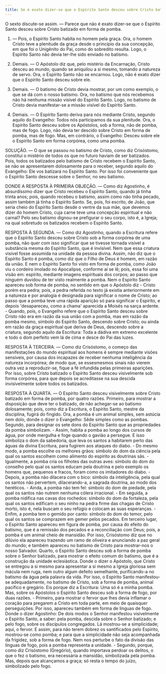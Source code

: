 ```yaml
---
title: Se é exato dizer-se que o Espírito Santo desceu sobre Cristo batizado em forma de pomba
---
```


O sexto discute-se assim. — Parece que não é exato dizer-se que o Espírito Santo desceu sobre Cristo batizado em forma de pomba.  

1. — Pois, o Espírito Santo habita no homem pela graça. Ora, o homem Cristo teve a plenitude da graça desde o princípio da sua concepção, em que foi o Unigênito do Pai, como do sobredito resulta. Logo, o Espírito Santo não devia ter-lhe sido enviado no batismo.  

2. Demais. — O Apóstolo diz que, pelo mistério da Encarnação, Cristo desceu ao mundo, quando se aniquilou a si mesmo, tomando a natureza de servo. Ora, o Espírito Santo não se encarnou. Logo, não é exato dizer que o Espírito Santo desceu sobre ele.  

3. Demais. — O batismo de Cristo devia mostrar, por um como exemplo, o que se dá com o nosso batismo. Ora, no batismo que nós recebemos não há nenhuma missão visível do Espírito Santo. Logo, no batismo de Cristo devia manifestar-se a missão visível do Espírito Santo.  

4. Demais. — O Espírito Santo deriva para nós mediante Cristo, segundo aquilo do Evangelho: Todos nós participamos da sua plenitude.  Ora, o Espírito Santo desceu sobre os Apóstolos, sob a forma, não de pomba, mas de fogo. Logo, não devia ter descido sobre Cristo em forma de pomba, mas de fogo.  Mas, em contrário, o Evangelho: Desceu sobre ele o Espírito Santo em forma corpórea, como uma pomba.  

SOLUÇÃO. — O que se passou no batismo de Cristo, como diz Crisóstomo, constitui o mistério de todos os que no futuro haviam de ser batizados. Pois, todos os batizados pelo batismo de Cristo recebem o Espírito Santo, se não se apresentarem dolosamente para o receber, segundo aquilo do Evangelho: Ele vos batizará no Espírito Santo. Por isso foi conveniente que o Espírito Santo descesse sobre o Senhor, no seu batismo.  

DONDE A RESPOSTA À PRIMEIRA OBJEÇÃO. — Como diz Agostinho, é absurdíssimo dizer que Cristo recebeu o Espírito Santo, quando já tinha trinta anos; pois, quando recebeu o batismo, assim como não tinha pecado, assim também já tinha o Espírito Santo. Se, pois, foi escrito, de João, que seria cheio do Espírito Santo desde o ventre da sua mãe, que devemos dizer do homem Cristo, cuja carne teve uma concepção espiritual e não carnal? Pelo seu batismo dignou-se prefigurar o seu corpo, isto é, a Igreja; na qual sobretudo os batizados recebem o Espírito Santo.  

RESPOSTA À SEGUNDA. — Como diz Agostinho, quando a Escritura refere que o Espírito Santo desceu sobre Cristo sob a forma corpórea de uma pomba, não quer com isso significar que se tivesse tornada visível a substância mesma do Espírito Santo, que é invisível. Nem que essa criatura visível fosse assumida na unidade da pessoa divina. Assim, não diz que o Espírito Santo é pomba, como diz que o Filho de Deus é homem, em razão da união. E nem o Espírito Santo foi visto em forma de pomba, como João viu o cordeiro imolado no Apocalipse, conforme aí se lê; pois, essa foi uma visão em: espírito, mediante imagens espirituais dos corpos; ao passo que ninguém duvidou de ter visto realmente a pomba. Nem o Espírito Santo apareceu sob forma de pomba, no sentido em que o Apóstolo diz - Cristo porém era pedra; pois, a pedra referida no texto já existia anteriormente em a natureza e por analogia é designada para significar o nome de Cristo; ao passo que a pomba teve uma rápida aparição só para significar o Espírito, e depois 'desapareceu, como a chama' aparecida a Moisés na sarça ardente. - Quando, pois, o Evangelho refere que o Espírito Santo desceu sobre Cristo não era em razão da sua união com a pomba, mas em razão da pomba mesmo, símbolo do Espírito Santo, descendo sobre Cristo; ou ainda em razão da graça espiritual que deriva de Deus, descendo sobre a criatura, segundo aquilo da Escritura: Toda a dádiva em extremo excelente e todo o dom perfeito vem lá de cima e desce do Pai das luzes.  

RESPOSTA À TERCEIRA. — Como diz Crisóstomo, o começo das manifestações do mundo espiritual aos homens é sempre mediante visões sensíveis, por causa dos incapazes de receber nenhuma inteligência da natureza incorpórea; de modo que, se essesmesmos sinais não vierem outra vez a reproduzir-se, fique a fé infundida pelas primeiras aparições. Por isso, sobre Cristo batizado o Espírito Santo desceu visivelmente sob forma corpórea, para que depois se acreditasse na sua descida invisivelmente sobre todos os batizados.  

RESPOSTA À QUARTA. — O Espírito Santo desceu visivelmente sobre Cristo batizado em forma de pomba, por quatro razões.  Primeiro, para mostrar a disposição que deve ter o batizado, de não achegar-se ao batismo dolosamente; pois, como diz a Escritura, o Espírito Santo, mestre da disciplina, fugirá do fingido. Ora, a pomba é um animal simples, sem astúcia nem dolo, donde o dizer o Evangelho: Sêde simples como as pombas. Segundo, para designar os sete dons do Espírito Santo que as propriedades da pomba simbolizam. - Assim, habita a pomba ao longo dos cursos de água, por onde mergulha e foge quando o gavião a persegue. E isso simboliza o dom da sabedoria, que leva os santos a habitarem perto das águas da divina Escritura, para fugirem aos ataques do diabo. - Do mesmo modo, a pomba escolhe os melhores grãos: símbolo do dom da ciência pela qual os santos escolhem como alimento do espírito as doutrinas sãs. - Igualmente, a pomba cria os filhotes das outras aves: símbolo do dom do conselho pelo qual os santos educam pela doutrina e pelo exemplo os homens que, pequenos e fracos, foram como os imitadores do diabo. - Depois, a pomba não dilacera com o bico: símbolo da inteligência, pela qual os santos não pervertem, dilacerando-a, a sagrada doutrina, ao modo dos heréticos. - Ainda, a pomba não tem fel: símbolo do dom de piedade, pela qual os santos não nutrem nenhuma cólera irracional. - Em seguida, a pomba nidifica nas cavas dos rochedos: símbolo do dom da fortaleza, pela qual os santos edificam o seu ninho na pedra firme das chagas de Cristo morto, isto é, nela buscam o seu refúgio e colocam as suas esperanças. - Enfim, a pomba tem o gemido por canto: símbolo do dom do temor, pelo qual os santos se comprazem em gemer pelos pecados. Em terceiro lugar, o Espírito Santo apareceu em figura de pomba, por causa do efeito do batismo, que é a remissão dos pecados e a reconciliação com Deus; pois, a pomba é um animal cheio de mansidão. Por isso, Crisóstomo diz que no dilúvio ela apareceu trazendo um ramo de oliveira e anunciando a paz geral do mundo; e também apareceu no batismo de Cristo para mostrar-nos o nosso Salvador. Quarto, o Espírito Santo desceu sob a forma de pomba sobre o Senhor batizado, para mostrar o efeito comum do batismo, que é a construção da unidade eclesiástica. Donde o dizer o Apóstolo, que Cristo se entregou a si mesmo para apresentar a si mesmo a Igreja gloriosa sem mácula nem ruga, nem outro algum defeito semelhante, purificando-a no batismo da água pela palavra da vida. Por isso, o Espírito Santo manifestou-se adequadamente, no batismo de Cristo, sob a forma de pomba, animal pacífico e gregário. Eis porque diz a Escritura: Uma só é a minha pomba.  Mas, sobre os Apóstolos o Espírito Santo desceu sob a forma de fogo, por duas razões. - Primeiro, para mostrar o fervor que lhes devia inflamar o coração para pregarem a Cristo em toda parte, em meio de quaisquer perseguições. Por isso, apareceu também em forma de línguas de fogo. Donde o dizer Agostinho: De dois modos o Senhor manifestou visivelmente o Espírito Santo, a saber: pela pomba, descida sobre o Senhor batizado; e pelo fogo, sobre os discípulos congregados. Lá mostrou-se a simplicidade; aqui, o fervor. E assim, para não terem dobrez os santificados pelo Espírito, mostrou-se como pomba; e para que a simplicidade não seja acompanhada da frigidez, sob a forma de fogo. Nem nos perturbe o fato da divisão das línguas de fogo, pois a pomba representa a unidade. - Segundo, porque, como diz Crisóstomo (Gregório), quando importava perdoar os delitos, o que o fez o batismo, era necessária a mansidão, simbolizada pela pomba. Mas, depois que alcançamos a graça; só resta o tempo do juízo, simbolizado pelo fogo.